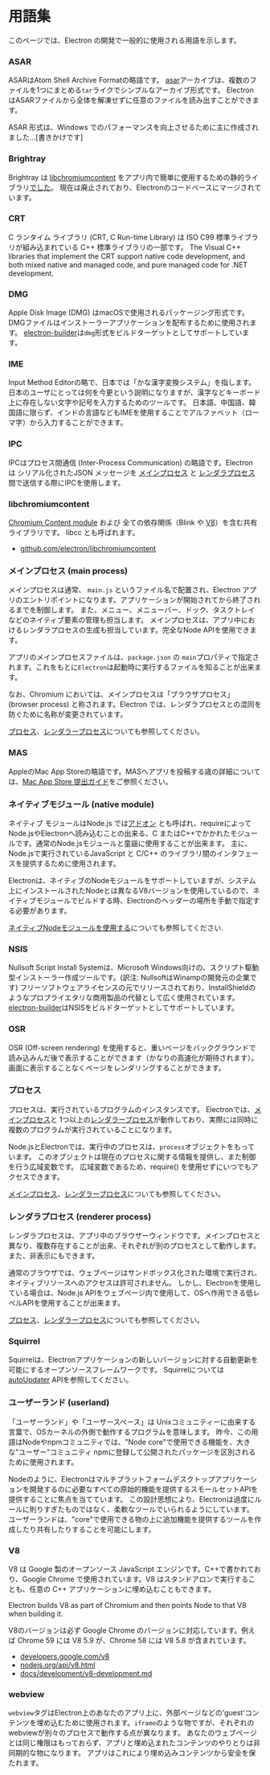 # 用語集

このページでは、Electron の開発で一般的に使用される用語を示します。

### ASAR

ASARはAtom Shell Archive Formatの略語です。 [asar](https://github.com/electron/asar)アーカイブは、複数のファイルを1つにまとめる`tar`ライクでシンプルなアーカイブ形式です。 Electron はASARファイルから全体を解凍せずに任意のファイルを読み出すことができます。

ASAR 形式は、Windows でのパフォーマンスを向上させるために主に作成されました…[書きかけです]

### Brightray

Brightray は [libchromiumcontent](#libchromiumcontent) をアプリ内で簡単に使用するための静的ライブラリ[でした](https://github.com/electron-archive/brightray)。 現在は廃止されており、Electronのコードベースにマージされています。

### CRT

C ランタイム ライブラリ (CRT, C Run-time Library) は ISO C99 標準ライブラリが組み込まれている C++ 標準ライブラリの一部です。 The Visual C++ libraries that implement the CRT support native code development, and both mixed native and managed code, and pure managed code for .NET development.

### DMG

Apple Disk Image (DMG) はmacOSで使用されるパッケージング形式です。 DMGファイルはインストーラーアプリケーションを配布するために使用されます。 [electron-builder](https://github.com/electron-userland/electron-builder)は`dmg`形式をビルドターゲットとしてサポートしています。

### IME

Input Method Editorの略で、日本では「かな漢字変換システム」を指します。 日本のユーザにとっては何を今更という説明になりますが、漢字などキーボード上に存在しない文字や記号を入力するためのツールです。 日本語、中国語、韓国語に限らず、インドの言語などもIMEを使用することでアルファベット（ローマ字）から入力することができます。

### IPC

IPCはプロセス間通信 (Inter-Process Communication) の略語です。Electron は シリアル化されたJSON メッセージを [メインプロセス](#main-process) と [レンダラプロセス](#renderer-process) 間で送信する際にIPCを使用します。

### libchromiumcontent

[Chromium Content module](https://www.chromium.org/developers/content-module) および 全ての依存関係（Blink や [V8](#v8)）を含む共有ライブラリです。 libcc とも呼ばれます。

- [github.com/electron/libchromiumcontent](https://github.com/electron/libchromiumcontent)

### メインプロセス (main process)

メインプロセスは通常、 `main.js` というファイル名で配置され、Electron アプリのエントリポイントになります。アプリケーションが開始されてから終了されるまでを制御します。 また、メニュー、メニューバー、ドック、タスクトレイなどのネイティブ要素の管理も担当します。 メインプロセスは、アプリ中におけるレンダラプロセスの生成も担当しています。完全なNode APIを使用できます。

アプリのメインプロセスファイルは、`package.json` の `main`プロパティで指定されます。これをもとに`Electron`は起動時に実行するファイルを知ることが出来ます。

なお、Chromium においては、メインプロセスは「ブラウザプロセス」(browser process) と称されます。Electron では、レンダラプロセスとの混同を防ぐために名称が変更されています。

[プロセス](#process)、[レンダラープロセス](#renderer-process)についても参照してください。

### MAS

AppleのMac App Storeの略語です。MASへアプリを投稿する歳の詳細については、[Mac App Store 提出ガイド](tutorial/mac-app-store-submission-guide.md)をご参照ください。

### ネイティブモジュール (native module)

ネイティブ モジュールはNode.js では[アドオン](https://nodejs.org/api/addons.html) とも呼ばれ、requireによってNode.jsやElectronへ読み込むことの出来る、C またはC++でかかれたモジュールです。通常のNode.jsモジュールと童謡に使用することが出来ます。 主に、Node.jsで実行されているJavaScript と C/C++ のライブラリ間のインタフェースを提供するために使用されます。

Electronは、ネイティブのNodeモジュールをサポートしていますが、システム上にインストールされたNodeとは異なるV8バージョンを使用しているので、ネイティブモジュールでビルドする時、Electronのヘッダーの場所を手動で指定する必要があります。

[ネイティブNodeモジュールを使用する](tutorial/using-native-node-modules.md)についても参照してください.

### NSIS

Nullsoft Script Install Systemは、Microsoft Windows向けの、スクリプト駆動型インストーラー作成ツールです。(訳注: NullsoftはWinampの開発元の企業です) フリーソフトウェアライセンスの元でリリースされており、InstallShieldのようなプロプライエタリな商用製品の代替として広く使用されています。 [electron-builder](https://github.com/electron-userland/electron-builder)はNSISをビルドターゲットとしてサポートしています。

### OSR

OSR (Off-screen rendering) を使用すると、重いページをバックグラウンドで読み込みんだ後で表示することができます（かなりの高速化が期待されます）。画面に表示することなくページをレンダリングすることができます。

### プロセス

プロセスは、実行されているプログラムのインスタンスです。 Electronでは、[メインプロセス](#main-process)と 1つ以上の[レンダラープロセス](#renderer-process)が動作しており、実際には同時に複数のプログラムが実行されていることになります。

Node.jsとElectronでは、実行中のプロセスは、`process`オブジェクトをもっています。 このオブジェクトは現在のプロセスに関する情報を提供し、また制御を行う広域変数です。 広域変数であるため、require() を使用せずにいつでもアクセスできます。

[メインプロセス](#main-process)、[レンダラープロセス](#renderer-process)についても参照してください。

### レンダラプロセス (renderer process)

レンダラプロセスは、アプリ中のブラウザーウィンドウです。メインプロセスと異なり、複数存在することが出来、それぞれが別のプロセスとして動作します。また、非表示にもできます。

通常のブラウザでは、ウェブページはサンドボックス化された環境で実行され、ネイティブリソースへのアクセスは許可されません。 しかし、Electronを使用している場合は、Node.js APIをウェブページ内で使用して、OSへ作用できる低レベルAPIを使用することが出来ます。

[プロセス](#process)、[レンダラープロセス](#main-process)についても参照してください。

### Squirrel

Squirrelは、Electronアプリケーションの新しいバージョンに対する自動更新を可能にするオープンソースフレームワークです。 Squirrelについては [autoUpdater](api/auto-updater.md) APIを参照してください。

### ユーザーランド (userland)

「ユーザーランド」や「ユーザースペース」は Unixコミュニティーに由来する言葉で、OSカーネルの外側で動作するプログラムを意味します。 昨今、この用語はNodeやnpmコミュニティでは、"Node core"で使用できる機能を、大きな"ユーザー"コミュニティ npmに登録して公開されたパッケージを区別されるために使用されます。

Nodeのように、Electronはマルチプラットフォームデスクトップアプリケーションを開発するのに必要なすべての原始的機能を提供するスモールセットAPIを提供することに焦点を当てています。 この設計思想により、Electronは過度にルールに則りすぎたものではなく、柔軟なツールでいられるようにしています。 ユーザーランドは、"core"で使用できる物の上に追加機能を提供するツールを作成したり共有したりすることを可能にします。

### V8

V8 は Google 製のオープンソース JavaScript エンジンです。C++で書かれており、Google Chrome で使用されています。V8 はスタンドアロンで実行することも、任意の C++ アプリケーションに埋め込むこともできます。

Electron builds V8 as part of Chromium and then points Node to that V8 when building it.

V8のバージョンは必ず Google Chrome のバージョンに対応しています。例えば Chrome 59 には V8 5.9 が、Chrome 58 には V8 5.8 が含まれています。

- [developers.google.com/v8](https://developers.google.com/v8)
- [nodejs.org/api/v8.html](https://nodejs.org/api/v8.html)
- [docs/development/v8-development.md](development/v8-development.md)

### webview

`webview`タグはElectron上のあなたのアプリ上に、外部ページなどの'guest'コンテンツを埋め込むために使用されます。`iframe`のような物ですが、それぞれのwebviewが別々のプロセスで動作する点が異なります。 あなたのウェブページとは同じ権限はもっておらず、アプリと埋め込まれたコンテンツのやりとりは非同期的な物になります。 アプリはこれにより埋め込みコンテンツから安全を保たれます。